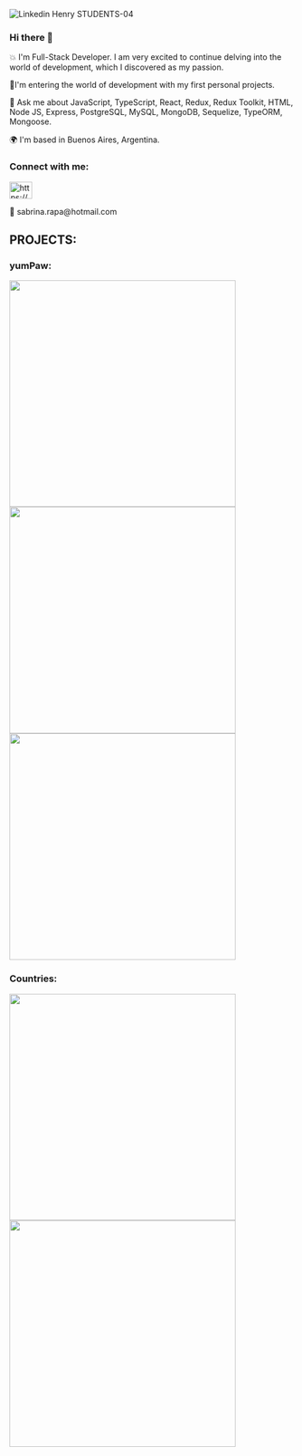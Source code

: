 
![Linkedin Henry STUDENTS-04](https://user-images.githubusercontent.com/96808429/174875356-fb005ebf-4c29-4fe3-a8d1-d3bcf6a914dc.png)

### Hi there 👋

💥 I'm Full-Stack Developer. I am very excited to continue delving into the world of development, which I discovered as my passion.

💨I'm entering the world of development with my first personal projects.

💬 Ask me about JavaScript, TypeScript, React, Redux, Redux Toolkit, HTML, Node JS, Express, PostgreSQL, MySQL, MongoDB, Sequelize, TypeORM, Mongoose.

🌍  I'm based in Buenos Aires, Argentina.

<h3 align="left">Connect with me:</h3>
<p align="left">
<a href="https://linkedin.com/in/sabrina-helena-rapa/" target="_blank"><img align="center" src="https://cdn.jsdelivr.net/npm/simple-icons@3.0.1/icons/linkedin.svg" alt="https://www.linkedin.com/in/sabrina-helena-rapa/" height="30" width="40" /></a> 
</p>
<p> 💌 sabrina.rapa@hotmail.com</p>


<h2 align="left">PROJECTS:</h2>

<h3 align="left">yumPaw:</h3>
<p>
<img src="https://user-images.githubusercontent.com/96808429/174879765-a63ca671-15b4-4bf2-b231-f927fbfe48a1.jpg" width="400">
<img src="https://user-images.githubusercontent.com/96808429/174879770-34eefcff-72b7-49af-bd0f-01f694fe1a04.jpg" width="400">
<img src="https://user-images.githubusercontent.com/96808429/174879490-ef836041-3f04-43e4-b739-c81e8b6505ff.jpg" width="400">
  </p>

<h3 align="left">Countries:</h3>
<p>
<img src="https://user-images.githubusercontent.com/96808429/174912448-8605495c-9844-4493-bd70-1556b32a091c.jpg" width="400">
<img src="https://user-images.githubusercontent.com/96808429/174882004-41f6413d-a074-4fd4-9121-4c4e15a07894.jpg" width="400">
  </p>


<!--
**Sabri-Rapa/Sabri-Rapa** is a ✨ _special_ ✨ repository because its `README.md` (this file) appears on your GitHub profile.

Here are some ideas to get you started:

- 🔭 I’m currently working on ...
- 🌱 I’m currently learning ...
- 👯 I’m looking to collaborate on ...
- 🤔 I’m looking for help with ...
- 💬 Ask me about ...
- 📫 How to reach me: sabrina.rapa@hotmail.com
- 😄 Pronouns: ...
- ⚡ Fun fact: ...
-->
